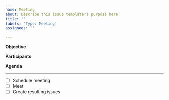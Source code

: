 ```yaml
---
name: Meeting
about: Describe this issue template's purpose here.
title: ''
labels: 'Type: Meeting'
assignees: ''

---
```


**Objective** 


**Participants**
<!--- Add assignees or discipline labels as necessary --->

**Agenda**

------
- [ ] Schedule meeting
- [ ] Meet
- [ ] Create resulting issues
